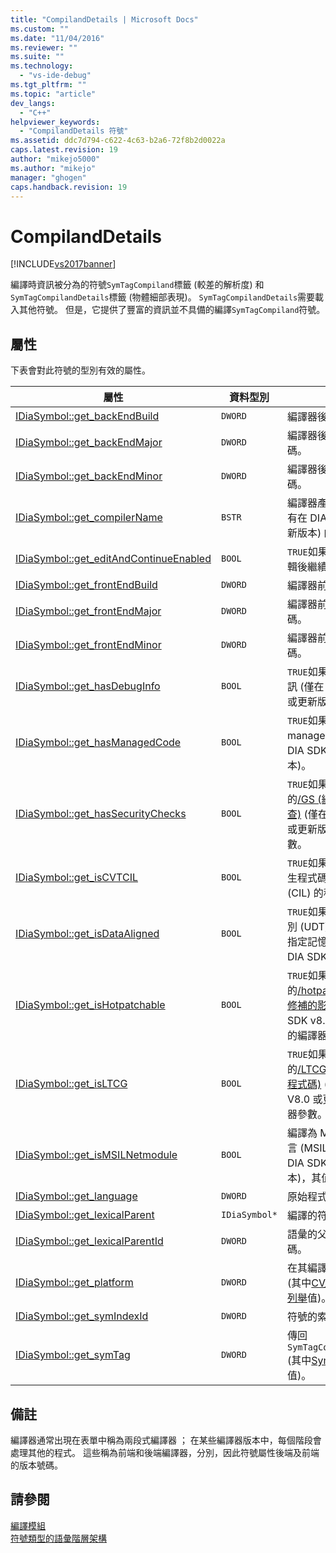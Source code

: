 ```yaml
---
title: "CompilandDetails | Microsoft Docs"
ms.custom: ""
ms.date: "11/04/2016"
ms.reviewer: ""
ms.suite: ""
ms.technology: 
  - "vs-ide-debug"
ms.tgt_pltfrm: ""
ms.topic: "article"
dev_langs: 
  - "C++"
helpviewer_keywords: 
  - "CompilandDetails 符號"
ms.assetid: ddc7d794-c622-4c63-b2a6-72f8b2d0022a
caps.latest.revision: 19
author: "mikejo5000"
ms.author: "mikejo"
manager: "ghogen"
caps.handback.revision: 19
---
```

# CompilandDetails
[!INCLUDE[vs2017banner](../../code-quality/includes/vs2017banner.md)]

編譯時資訊被分為的符號`SymTagCompiland`標籤 \(較差的解析度\) 和`SymTagCompilandDetails`標籤 \(物體細部表現\)。  `SymTagCompilandDetails`需要載入其他符號。  但是，它提供了豐富的資訊並不具備的編譯`SymTagCompiland`符號。  
  
## 屬性  
 下表會對此符號的型別有效的屬性。  
  
|屬性|資料型別|描述|  
|--------|----------|--------|  
|[IDiaSymbol::get\_backEndBuild](../Topic/IDiaSymbol::get_backEndBuild.md)|`DWORD`|編譯器後端組建編號。|  
|[IDiaSymbol::get\_backEndMajor](../../debugger/debug-interface-access/idiasymbol-get-backendmajor.md)|`DWORD`|編譯器後端的主要版本號碼。|  
|[IDiaSymbol::get\_backEndMinor](../../debugger/debug-interface-access/idiasymbol-get-backendminor.md)|`DWORD`|編譯器後端的次要版本號碼。|  
|[IDiaSymbol::get\_compilerName](../../debugger/debug-interface-access/idiasymbol-get-compilername.md)|`BSTR`|編譯器產生此編譯時 \(只有在 DIA SDK V8.0 或更新版本\) 的名稱。|  
|[IDiaSymbol::get\_editAndContinueEnabled](../Topic/IDiaSymbol::get_editAndContinueEnabled.md)|`BOOL`|`TRUE`如果編譯已啟用 \[編輯後繼續\]。|  
|[IDiaSymbol::get\_frontEndBuild](../../debugger/debug-interface-access/idiasymbol-get-frontendbuild.md)|`DWORD`|編譯器前端的組建編號。|  
|[IDiaSymbol::get\_frontEndMajor](../Topic/IDiaSymbol::get_frontEndMajor.md)|`DWORD`|編譯器前端的主要版本號碼。|  
|[IDiaSymbol::get\_frontEndMinor](../../debugger/debug-interface-access/idiasymbol-get-frontendminor.md)|`DWORD`|編譯器前端的次要版本號碼。|  
|[IDiaSymbol::get\_hasDebugInfo](../Topic/IDiaSymbol::get_hasDebugInfo.md)|`BOOL`|`TRUE`如果這個編譯偵錯資訊 \(僅在 DIA SDK V8.0 或更新版本\)。|  
|[IDiaSymbol::get\_hasManagedCode](../../debugger/debug-interface-access/idiasymbol-get-hasmanagedcode.md)|`BOOL`|`TRUE`如果這個編譯時包含 managed 程式碼 \(僅在 DIA SDK v8.0 或更新版本\)。|  
|[IDiaSymbol::get\_hasSecurityChecks](../../debugger/debug-interface-access/idiasymbol-get-hassecuritychecks.md)|`BOOL`|`TRUE`如果編譯時所編譯的[\/GS \(緩衝區安全性檢查\)](/visual-cpp/build/reference/gs-buffer-security-check) \(僅在 DIA SDK V8.0 或更新版本\) 的編譯器參數。|  
|[IDiaSymbol::get\_isCVTCIL](../../debugger/debug-interface-access/idiasymbol-get-iscvtcil.md)|`BOOL`|`TRUE`如果編譯時被轉為原生程式碼從通用中繼語言 \(CIL\) 的程式碼。|  
|[IDiaSymbol::get\_isDataAligned](../../debugger/debug-interface-access/idiasymbol-get-isdataaligned.md)|`BOOL`|`TRUE`如果使用者定義的型別 \(UDT\) 已對齊至某些指定記憶體界限 \(只有在 DIA SDK V8.0 或更新\)。|  
|[IDiaSymbol::get\_isHotpatchable](../Topic/IDiaSymbol::get_isHotpatchable.md)|`BOOL`|`TRUE`如果編譯時所編譯的[\/hotpatch \(建立可線上修補的影像\)](/visual-cpp/build/reference/hotpatch-create-hotpatchable-image) \(僅在 DIA SDK v8.0 或更新版本\) 的編譯器參數。|  
|[IDiaSymbol::get\_isLTCG](../../debugger/debug-interface-access/idiasymbol-get-isltcg.md)|`BOOL`|`TRUE`如果編譯時所編譯的[\/LTCG \(連結時間產生程式碼\)](/visual-cpp/build/reference/ltcg-link-time-code-generation) \(僅在 DIA SDK V8.0 或更新版本\) 的編譯器參數。|  
|[IDiaSymbol::get\_isMSILNetmodule](../Topic/IDiaSymbol::get_isMSILNetmodule.md)|`BOOL`|編譯為 Microsoft 中繼語言 \(MSIL\) 模組 \(只有在 DIA SDK v8.0 或更新版本\)，其值為 TRUE。|  
|[IDiaSymbol::get\_language](../Topic/IDiaSymbol::get_language.md)|`DWORD`|原始程式碼語言。|  
|[IDiaSymbol::get\_lexicalParent](../../debugger/debug-interface-access/idiasymbol-get-lexicalparent.md)|`IDiaSymbol*`|編譯的符號。|  
|[IDiaSymbol::get\_lexicalParentId](../../debugger/debug-interface-access/idiasymbol-get-lexicalparentid.md)|`DWORD`|語彙的父代符號的識別碼。|  
|[IDiaSymbol::get\_platform](../../debugger/debug-interface-access/idiasymbol-get-platform.md)|`DWORD`|在其編譯時所編譯的平台 \(其中[CV\_CPU\_TYPE\_e 列舉](../../debugger/debug-interface-access/cv-cpu-type-e.md)值\)。|  
|[IDiaSymbol::get\_symIndexId](../../debugger/debug-interface-access/idiasymbol-get-symindexid.md)|`DWORD`|符號的索引識別碼。|  
|[IDiaSymbol::get\_symTag](../Topic/IDiaSymbol::get_symTag.md)|`DWORD`|傳回`SymTagCompilandDetails` \(其中[SymTagEnum 列舉](../../debugger/debug-interface-access/symtagenum.md)值\)。|  
  
## 備註  
 編譯器通常出現在表單中稱為兩段式編譯器 ； 在某些編譯器版本中，每個階段會處理其他的程式。  這些稱為前端和後端編譯器，分別，因此符號屬性後端及前端的版本號碼。  
  
## 請參閱  
 [編譯模組](../../debugger/debug-interface-access/compiland.md)   
 [符號類型的語彙階層架構](../../debugger/debug-interface-access/lexical-hierarchy-of-symbol-types.md)